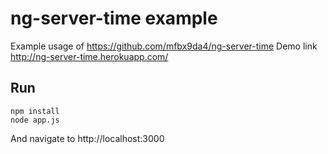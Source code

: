 # ng-server-time example

Example usage of https://github.com/mfbx9da4/ng-server-time
Demo link http://ng-server-time.herokuapp.com/

## Run

    npm install
    node app.js

And navigate to http://localhost:3000
